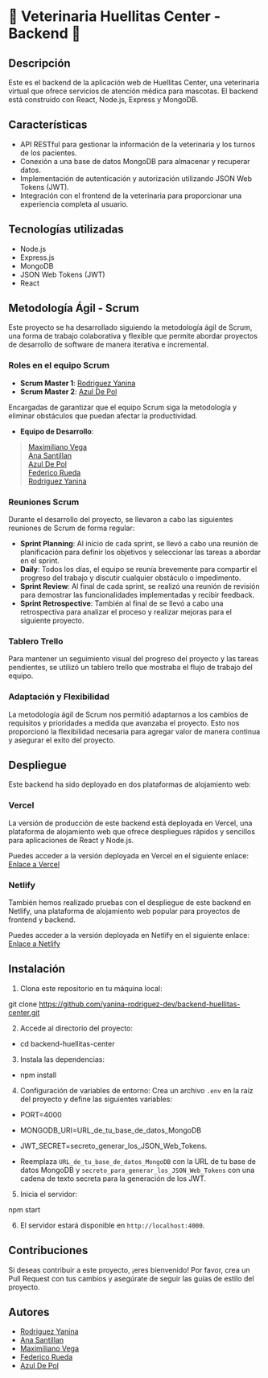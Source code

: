 # 🐾 Veterinaria Huellitas Center - Backend 🐾



## Descripción
Este es el backend de la aplicación web de Huellitas Center, una veterinaria virtual que ofrece servicios de atención médica para mascotas. El backend está construido con React, Node.js, Express y MongoDB.

## Características
- API RESTful para gestionar la información de la veterinaria y los turnos de los pacientes.
- Conexión a una base de datos MongoDB para almacenar y recuperar datos.
- Implementación de autenticación y autorización utilizando JSON Web Tokens (JWT).
- Integración con el frontend de la veterinaria para proporcionar una experiencia completa al usuario.

## Tecnologías utilizadas
- Node.js
- Express.js
- MongoDB
- JSON Web Tokens (JWT)
- React

## Metodología Ágil - Scrum
Este proyecto se ha desarrollado siguiendo la metodología ágil de Scrum, una forma de trabajo colaborativa y flexible que permite abordar proyectos de desarrollo de software de manera iterativa e incremental.

### Roles en el equipo Scrum

- **Scrum Master 1**: [Rodriguez Yanina](https://github.com/yanina-rodriguez-dev) <br>
- **Scrum Master 2**:   [Azul De Pol](https://github.com/AzulDP) <br>

 Encargadas de garantizar que el equipo Scrum siga la metodología y eliminar obstáculos que puedan afectar la productividad.

- **Equipo de Desarrollo**: 
> [Maximiliano Vega](https://github.com/maxivega0)  <br>
> [Ana Santillan](https://github.com/Ana-Santillan)<br>
>[Azul De Pol](https://github.com/AzulDP) <br>
>[Federico Rueda](https://github.com/federl94)<br>
>[Rodriguez Yanina](https://github.com/yanina-rodriguez-dev)

### Reuniones Scrum
Durante el desarrollo del proyecto, se llevaron a cabo las siguientes reuniones de Scrum de forma regular:

- **Sprint Planning**: Al inicio de cada sprint, se llevó a cabo una reunión de planificación para definir los objetivos y seleccionar las tareas a abordar en el sprint.
- **Daily**: Todos los días, el equipo se reunía brevemente para compartir el progreso del trabajo y discutir cualquier obstáculo o impedimento.
- **Sprint Review**: Al final de cada sprint, se realizó una reunión de revisión para demostrar las funcionalidades implementadas y recibir feedback.
- **Sprint Retrospective**: También al final de  se llevó a cabo una retrospectiva para analizar el proceso y realizar mejoras para el siguiente proyecto.

### Tablero Trello
Para mantener un seguimiento visual del progreso del proyecto y las tareas pendientes, se utilizó un tablero trello que mostraba el flujo de trabajo del equipo.

### Adaptación y Flexibilidad
La metodología ágil de Scrum nos permitió adaptarnos a los cambios de requisitos y prioridades a medida que avanzaba el proyecto. Esto nos proporcionó la flexibilidad necesaria para agregar valor de manera continua y asegurar el exito del proyecto.

## Despliegue
Este backend ha sido deployado en dos plataformas de alojamiento web:

### Vercel
La versión de producción de este backend está deployada en Vercel, una plataforma de alojamiento web que ofrece despliegues rápidos y sencillos para aplicaciones de React y Node.js.

Puedes acceder a la versión deployada en Vercel en el siguiente enlace: [Enlace a Vercel](https://direccionVercel)

### Netlify
También hemos realizado pruebas con el despliegue de este backend en Netlify, una plataforma de alojamiento web popular para proyectos de frontend y backend.

Puedes acceder a la versión deployada en Netlify en el siguiente enlace: [Enlace a Netlify](https://netlify.app)

## Instalación
1. Clona este repositorio en tu máquina local:

git clone https://github.com/yanina-rodriguez-dev/backend-huellitas-center.git


2. Accede al directorio del proyecto:

-  cd backend-huellitas-center


3. Instala las dependencias:

- npm install


4. Configuración de variables de entorno:
 Crea un archivo `.env` en la raíz del proyecto y define las siguientes variables:

- PORT=4000
- MONGODB_URI=URL_de_tu_base_de_datos_MongoDB
- JWT_SECRET=secreto_generar_los_JSON_Web_Tokens.

- Reemplaza `URL_de_tu_base_de_datos_MongoDB` con la URL de tu base de datos MongoDB y `secreto_para_generar_los_JSON_Web_Tokens` con una cadena de texto secreta para la generación de los JWT.

5. Inicia el servidor:

npm start


6. El servidor estará disponible en `http://localhost:4000`.

## Contribuciones
Si deseas contribuir a este proyecto, ¡eres bienvenido! Por favor, crea un Pull Request con tus cambios y asegúrate de seguir las guías de estilo del proyecto.

## Autores

- [Rodriguez Yanina](https://github.com/yanina-rodriguez-dev)
- [Ana Santillan](https://github.com/Ana-Santillan)
- [Maximiliano Vega](https://github.com/maxivega0)
- [Federico Rueda](https://github.com/federl94)
- [Azul De Pol](https://github.com/AzulDP)
